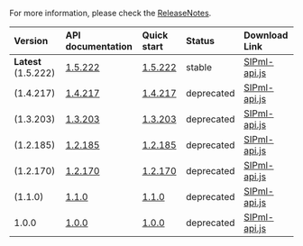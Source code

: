 For more information, please check the [ReleaseNotes](ReleaseNotes.md).

| **Version** | **API documentation** | **Quick start** | **Status** | **Download Link** |
|:------------|:----------------------|:----------------|:-----------|:------------------|
| **Latest** (1.5.222) | [1.5.222](http://sipml5.org/docgen/symbols/SIPml.html?v=1.5.222) | [1.5.222](http://sipml5.org/docgen/index.html) | stable     |[SIPml-api.js](http://sipml5.googlecode.com/svn/trunk/release/SIPml-api.js) |
| (1.4.217)   | [1.4.217](http://sipml5.org/docgen/symbols/SIPml.html?v=1.4.217) | [1.4.217](http://sipml5.org/docgen/index.html)| deprecated |[SIPml-api.js](http://sipml5.googlecode.com/svn/tags/1.4.217/SIPml-api.js) |
| (1.3.203)   | [1.3.203](http://sipml5.org/docgen/symbols/SIPml.html?v=1.3.203) | [1.3.203](http://sipml5.org/docgen/index.html) | deprecated |[SIPml-api.js](http://sipml5.googlecode.com/svn/tags/1.3.203/SIPml-api.js) |
| (1.2.185)   | [1.2.185](http://sipml5.org/docgen/symbols/SIPml.html?v=1.2.185) | [1.2.185](http://sipml5.org/docgen/index.html) | deprecated |[SIPml-api.js](http://sipml5.googlecode.com/svn/tags/1.2.185/SIPml-api.js) |
| (1.2.170)   | [1.2.170](http://sipml5.org/docgen/symbols/SIPml.html?v=1.2.170) | [1.2.170](http://sipml5.org/docgen/index.html) | deprecated |[SIPml-api.js](http://sipml5.googlecode.com/svn/tags/1.2.170/SIPml-api.js) |
| (1.1.0)     | [1.1.0](http://sipml5.org/docgen/symbols/SIPml.html?v=1.1.0) | [1.1.0](http://sipml5.org/docgen/index.html) | deprecated |[SIPml-api.js](http://sipml5.googlecode.com/svn/tags/1.1.0/SIPml-api.js) |
| 1.0.0       | [1.0.0](http://sipml5.org/docgen/symbols/SIPml.html?v=1.0.0) | [1.0.0](http://sipml5.org/docgen/index.html) | deprecated |[SIPml-api.js](http://sipml5.googlecode.com/svn/tags/1.0.0/SIPml-api.js) |